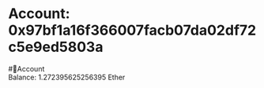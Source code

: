 
Account: 0x97bf1a16f366007facb07da02df72c5e9ed5803a
===================================================
  
#📜Account  
Balance: 1.272395625256395 Ether